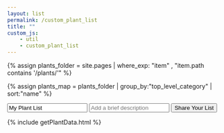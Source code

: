 ```yaml
---
layout: list                                                            
permalink: /custom_plant_list
title: ""
custom_js:
    - util 
    - custom_plant_list
---
```

{% assign plants_folder = site.pages | where_exp: "item" , "item.path contains '/plants/'" %}

{% assign plants_map = plants_folder | group_by:"top_level_category" | sort:"name" %}

<input id="list_title" type="text" maxlength="100" placeholder="My Plant List" value="My Plant List" />
<input type="text" placeholder="Add a brief description" maxlength="140" />

<input class="shareList" id="share_list_button" type="submit" value="Share Your List" />
<div style="clear:both"></div>

<!-- plant list html will be rendered in javascript -->
<div id="custom_plant_list">
</div>

<div id="dialog" style="display:none">
    <input type="text" value="" id="listUrl"> 
</div>

<!-- populate plant_data var -->
{% include getPlantData.html %}

<!-- TODO move this to top of html page -->
<link rel="stylesheet" href="https://ajax.googleapis.com/ajax/libs/jqueryui/1.12.1/themes/smoothness/jquery-ui.css">



